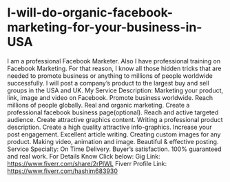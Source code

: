 # I-will-do-organic-facebook-marketing-for-your-business-in-USA
I am a professional Facebook Marketer. Also I have professional training on Facebook Marketing. For that reason, I know all those hidden tricks that are needed to promote business or anything to millions of people worldwide successfully. I will post a company’s product to the largest buy and sell groups in the USA and UK.   My Service Description:   Marketing your product, link, image and video on Facebook. Promote business worldwide. Reach millions of people globally. Real and organic marketing. Create a professional facebook business page(optional). Reach and active targeted audience. Create attractive graphics content. Writing a professional product description. Create a high quality attractive info-graphics. Increase your post engagement. Excellent article writing. Creating custom images for any product. Making video, animation and image. Beautiful &amp; effective posting.   Service Specialty:   On Time Delivery. Buyer’s satisfaction. 100% guaranteed and real work.   For Details Know Click below: Gig Link: https://www.fiverr.com/share/2rPlWL Fiverr Profile Link: https://www.fiverr.com/hashim683930
